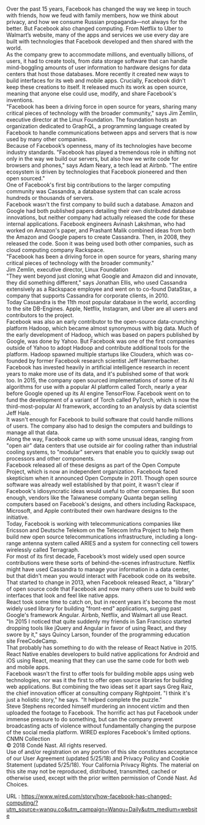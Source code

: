   Over the past 15 years, Facebook has changed the way we keep in touch with friends, how we feud with family members, how we think about privacy, and how we consume Russian propaganda—not always for the better. But Facebook also changed computing. From Netflix to Uber to Walmart’s website, many of the apps and services we use every day are built with technologies that Facebook developed and then shared with the world.  
    As the company grew to accommodate millions, and eventually billions, of users, it had to create tools, from data storage software that can handle mind-boggling amounts of user information to hardware designs for data centers that host those databases. More recently it created new ways to build interfaces for its web and mobile apps. Crucially, Facebook didn't keep these creations to itself. It released much its work as open source, meaning that anyone else could use, modify, and share Facebook's inventions.  
    "Facebook has been a driving force in open source for years, sharing many critical pieces of technology with the broader community," says Jim Zemlin, executive director at the Linux Foundation. The foundation hosts an organization dedicated to GraphQL, a programming language created by Facebook to handle communications between apps and servers that is now used by many other companies.  
    Because of Facebook’s openness, many of its technologies have become industry standards. "Facebook has played a tremendous role in shifting not only in the way we build our servers, but also how we write code for browsers and phones," says Adam Neary, a tech lead at Airbnb. "The entire ecosystem is driven by technologies that Facebook pioneered and then open sourced."  
    One of Facebook's first big contributions to the larger computing community was Cassandra, a database system that can scale across hundreds or thousands of servers.  
    Facebook wasn't the first company to build such a database. Amazon and Google had both published papers detailing their own distributed database innovations, but neither company had actually released the code for these internal applications. Facebook engineers Avinash Lakshman, who had worked on Amazon's paper, and Prashant Malik combined ideas from both the Amazon and Google papers to create Cassandra. Then, in 2008, they released the code. Soon it was being used both other companies, such as cloud computing company Rackspace.  
    "Facebook has been a driving force in open source for years, sharing many critical pieces of technology with the broader community."  
    Jim Zemlin, executive director, Linux Foundation  
    "They went beyond just cloning what Google and Amazon did and innovate, they did something different," says Jonathan Ellis, who used Cassandra extensively as a Rackspace employee and went on to co-found DataStax, a company that supports Cassandra for corporate clients, in 2010.  
    Today Cassandra is the 11th most popular database in the world, according to the site DB-Engines. Apple, Netflix, Instagram, and Uber are all users and contributors to the project.  
    Facebook was also an early contributor to the open-source data-crunching platform Hadoop, which became almost synonymous with big data. Much of the early development of Hadoop, which was based on papers published by Google, was done by Yahoo. But Facebook was one of the first companies outside of Yahoo to adopt Hadoop and contribute additional tools for the platform. Hadoop spawned multiple startups like Cloudera, which was co-founded by former Facebook research scientist Jeff Hammerbacher.  
    Facebook has invested heavily in artificial intelligence research in recent years to make more use of its data, and it's published some of that work too. In 2015, the company open sourced implementations of some of its AI algorithms for use with a popular AI platform called Torch, nearly a year before Google opened up its AI engine TensorFlow. Facebook went on to fund the development of a variant of Torch called PyTorch, which is now the third-most-popular AI framework, according to an analysis by data scientist Jeff Hale.  
    It wasn't enough for Facebook to build software that could handle millions of users. The company also had to design the computers and buildings to manage all that data.  
    Along the way, Facebook came up with some unusual ideas, ranging from "open air" data centers that use outside air for cooling rather than industrial cooling systems, to "modular" servers that enable you to quickly swap out processors and other components.  
    Facebook released all of these designs as part of the Open Compute Project, which is now an independent organization. Facebook faced skepticism when it announced Open Compute in 2011. Though open source software was already well established by that point, it wasn't clear if Facebook's idiosyncratic ideas would useful to other companies. But soon enough, vendors like the Taiwanese company Quanta began selling computers based on Facebook's designs, and others including Rackspace, Microsoft, and Apple contributed their own hardware designs to the initiative.  
    Today, Facebook is working with telecommunications companies like Ericsson and Deutsche Telekom on the Telecom Infra Project to help them build new open source telecommunications infrastructure, including a long-range antenna system called ARIES and a system for connecting cell towers wirelessly called Terragraph.  
    For most of its first decade, Facebook’s most widely used open source contributions were these sorts of behind-the-scenes infrastructure. Netflix might have used Cassandra to manage your information in a data center, but that didn't mean you would interact with Facebook code on its website. That started to change in 2013, when Facebook released React, a  "library" of open source code that Facebook and now many others use to build web interfaces that look and feel like native apps.  
    React took some time to catch on, but in recent years it's become the most widely used library for building "front-end" applications, surging past Google's framework Angular. Airbnb, Netflix, and Walmart all use React.  
    "In 2015 I noticed that quite suddenly my friends in San Francisco started dropping tools like jQuery and Angular in favor of using React, and they swore by it," says Quincy Larson, founder of the programming education site FreeCodeCamp.  
    That probably has something to do with the release of React Native in 2015. React Native enables developers to build native applications for Android and iOS using React, meaning that they can use the same code for both web and mobile apps.  
    Facebook wasn't the first to offer tools for building mobile apps using web technologies, nor was it the first to offer open source libraries for building web applications. But combining the two ideas set it apart says Greg Raiz, the chief innovation officer at consulting company Rightpoint. "I think it's just a holistic story," he says. "It helped complete the puzzle."  
    Steve Stephens recorded himself murdering an innocent victim and then uploaded the footage to Facebook. The horrific act has put Facebook under immense pressure to do something, but can the company prevent broadcasting acts of violence without fundamentally changing the purpose of the social media platform. WIRED explores Facebook's limited options.  
    CNMN Collection  
    © 2018 Condé Nast. All rights reserved.  
    Use of and/or registration on any portion of this site constitutes acceptance of our User Agreement (updated 5/25/18) and Privacy Policy and Cookie Statement (updated 5/25/18). Your California Privacy Rights. The material on this site may not be reproduced, distributed, transmitted, cached or otherwise used, except with the prior written permission of Condé Nast. Ad Choices.  
    
  URL : https://www.wired.com/story/how-facebook-has-changed-computing/?utm_source=wanqu.co&utm_campaign=Wanqu+Daily&utm_medium=website